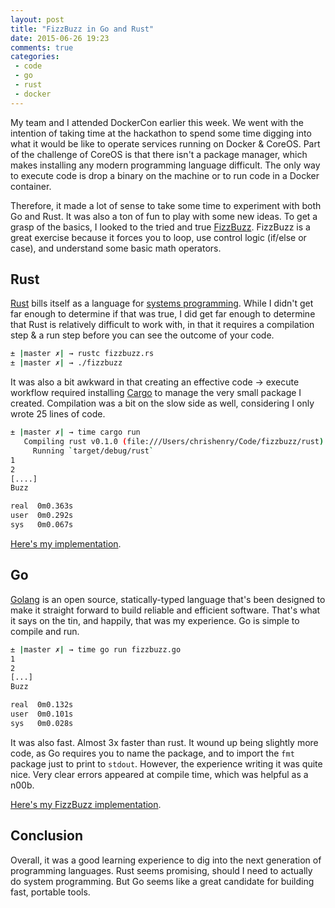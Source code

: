 ```yaml
---
layout: post
title: "FizzBuzz in Go and Rust"
date: 2015-06-26 19:23
comments: true
categories:
 - code
 - go
 - rust
 - docker
---
```


My team and I attended DockerCon earlier this week. We went with the intention
of taking time at the hackathon to spend some time digging into what it would be
like to operate services running on Docker &amp; CoreOS. Part of the challenge
of CoreOS is that there isn't a package manager, which makes installing any
modern programming language difficult. The only way to execute code is drop a
binary on the machine or to run code in a Docker container.

Therefore, it made a lot of sense to take some time to experiment with both Go
and Rust. It was also a ton of fun to play with some new ideas. To get a grasp
of the basics, I looked to the tried and true [FizzBuzz](http://c2.com/cgi/wiki?FizzBuzzTest).
FizzBuzz is a great exercise because it forces you to loop, use control logic
(if/else or case), and understand some basic math operators.

<!-- more -->

## Rust

[Rust](http://www.rust-lang.org/) bills itself as a language for [systems
programming](https://en.wikipedia.org/wiki/System_software). While I didn't get
far enough to determine if that was true, I did get far enough to determine that
Rust is relatively difficult to work with, in that it requires a compilation
step &amp; a run step before you can see the outcome of your code.

``` bash Run a rust program
± |master ✗| → rustc fizzbuzz.rs
± |master ✗| → ./fizzbuzz
```

It was also a bit awkward in that creating an effective code &rarr;
execute workflow required installing [Cargo](https://crates.io/) to manage the
very small package I created. Compilation was a bit on the slow side as well,
considering I only wrote 25 lines of code.

``` bash Run my rust fizzbuzz program
± |master ✗| → time cargo run
   Compiling rust v0.1.0 (file:///Users/chrishenry/Code/fizzbuzz/rust)
     Running `target/debug/rust`
1
2
[....]
Buzz

real  0m0.363s
user  0m0.292s
sys   0m0.067s
```

[Here's my implementation](https://github.com/chrishenry/fizzbuzz/tree/master/rust).

## Go

[Golang](https://golang.org/) is an open source, statically-typed language
that's been designed to make it straight forward to build reliable and efficient
software. That's what it says on the tin, and happily, that was my experience.
Go is simple to compile and run.

``` bash Run my go fizzbuzz program
± |master ✗| → time go run fizzbuzz.go
1
2
[...]
Buzz

real  0m0.132s
user  0m0.101s
sys   0m0.028s
```

It was also fast. Almost 3x faster than rust. It wound up being slightly more
code, as Go requires you to name the package, and to import the `fmt` package
just to print to `stdout`. However, the experience writing it was quite nice.
Very clear errors appeared at compile time, which was helpful as a n00b.

[Here's my FizzBuzz implementation](https://github.com/chrishenry/fizzbuzz/blob/master/go/fizzbuzz.go).

## Conclusion

Overall, it was a good learning experience to dig into the next generation of
programming languages. Rust seems promising, should I need to actually do
system programming. But Go seems like a great candidate for building fast,
portable tools.

